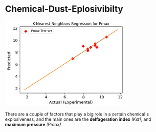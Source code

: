 # Chemical-Dust-Eplosivibilty
![crossVal](https://github.com/Mbazlami/Chemical-Dust-Eplosivibilty-/blob/main/download.png)

There are a couple of factors that play a big role in a certain chemical's explosiveness, and the main ones are the **delfageration index** *(Kst)*, and **maximum pressure** *(Pmax)*

